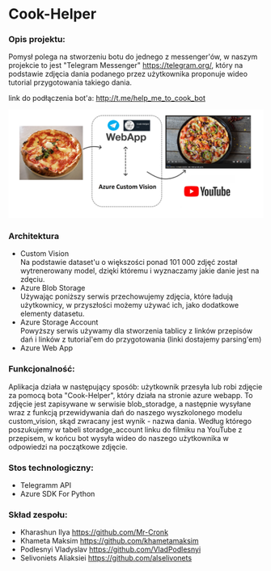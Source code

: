 # Cook-Helper 

### Opis projektu:<br/>
Pomysł polega na stworzeniu botu do jednego z messenger'ów, w naszym projekcie to jest "Telegram Messenger" https://telegram.org/, który na podstawie zdjęcia dania podanego przez użytkownika proponuje wideo tutorial przygotowania takiego dania.

link do podłączenia bot'a: http://t.me/help_me_to_cook_bot 

![Cook_Helper](https://github.com/VladPodlesnyi/Cook-Helper/blob/09442c9ac8f26a4e49d8fcf1407595729c5952fb/Cook_Helper.png)

### Architektura
* Custom Vision<br/>
Na podstawie dataset'u o większości ponad 101 000 zdjęć został wytrenerowany model, dzięki któremu i wyznaczamy jakie danie jest na zdęciu.
* Azure Blob Storage<br/>
Używając poniższy serwis przechowujemy zdjęcia, które ładują użytkownicy, w przyszłości możemy używać ich, jako dodatkowe elementy datasetu.
* Azure Storage Account<br/>
Powyższy serwis używamy dla stworzenia tablicy z linków przepisów dań i linków z tutorial'em do przygotowania (linki dostajemy parsing'em)
* Azure Web App


### Funkcjonalność:
Aplikacja działa w następujący sposób: użytkownik przesyła lub robi zdjęcie za pomocą bota "Cook-Helper", który działa na stronie azure webapp. To zdjęcie jest zapisywane w serwisie blob_storadge, a następnie wysyłane wraz z funkcją przewidywania dań do naszego wyszkolonego modelu custom_vision, skąd zwracany jest wynik - nazwa dania. Według którego poszukujemy w tabeli storadge_account linku do filmiku na YouTube z przepisem, w końcu bot wysyła wideo do naszego użytkownika w odpowiedzi na początkowe zdjęcie.


### Stos technologiczny:
* Telegramm API
* Azure SDK For Python


### Skład zespołu:
* Kharashun Ilya https://github.com/Mr-Cronk
* Khameta Maksim https://github.com/khametamaksim
* Podlesnyi Vladyslav https://github.com/VladPodlesnyi
* Selivoniets Aliaksiei https://github.com/alselivonets
